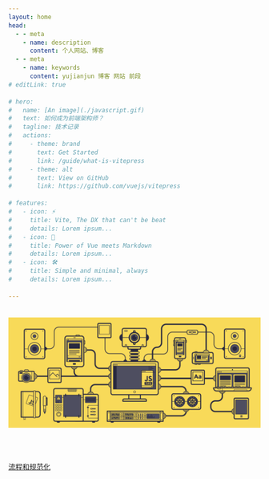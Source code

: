```yaml
---
layout: home
head:
  - - meta
    - name: description
      content: 个人网站、博客
  - - meta
    - name: keywords
      content: yujianjun 博客 网站 前段 
# editLink: true

# hero:
#   name: [An image](./javascript.gif)
#   text: 如何成为前端架构师？
#   tagline: 技术记录
#   actions:
#     - theme: brand
#       text: Get Started
#       link: /guide/what-is-vitepress
#     - theme: alt
#       text: View on GitHub
#       link: https://github.com/vuejs/vitepress

# features:
#   - icon: ⚡️
#     title: Vite, The DX that can't be beat
#     details: Lorem ipsum...
#   - icon: 🖖
#     title: Power of Vue meets Markdown
#     details: Lorem ipsum...
#   - icon: 🛠️
#     title: Simple and minimal, always
#     details: Lorem ipsum...

---
```


<!-- asd -->
<!-- <script setup>
import { withBase, useData } from 'vitepress'

const { theme } = useData()
</script>
<template>
  <img :src="withBase(theme.logoPath)" />
</template>
<style>
    img {
        width: 80%
    }
</style> -->

<!-- <style>
    .aside {
        /* width: 80% */
        display: none;
    }
</style> -->

<script setup>
import Home from './components/Home.vue'
// import { useData,  } from 'vitepress'

// const { page } = useData()
</script>

<!-- <pre>{{ page }}</pre> -->

<!-- 
::: v-pre
`{{ This will be displayed as-is }}`
::: -->



<Home>
    <img src="./javascript.gif" style="width: 640px;margin: 20px auto 50px;"/>

[流程和规范化](./%E6%B5%81%E7%A8%8B%E5%92%8C%E8%A7%84%E8%8C%83%E5%8C%96.md)

</Home>